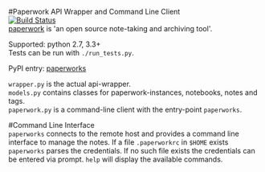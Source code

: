 #Paperwork API Wrapper and Command Line Client  
[![Build Status](https://travis-ci.org/ntnn/paperwork.py.svg?branch=master)](https://travis-ci.org/ntnn/paperwork.py)  
[paperwork](https://github.com/twostairs/paperwork) is 'an open source note-taking and archiving tool'.

Supported: python 2.7, 3.3+  
Tests can be run with `./run_tests.py`.

PyPI entry: [paperworks](https://pypi.python.org/pypi/paperworks/) 

`wrapper.py` is the actual api-wrapper.  
`models.py` contains classes for paperwork-instances, notebooks, notes and tags.  
`paperwork.py` is a command-line client with the entry-point `paperworks`.

#Command Line Interface  
`paperworks` connects to the remote host and provides a command line interface to manage the notes. 
If a file `.paperworkrc` in `$HOME` exists `paperworks` parses the credentials. If no such file exists the credentials can be entered via prompt.
`help` will display the available commands. 

